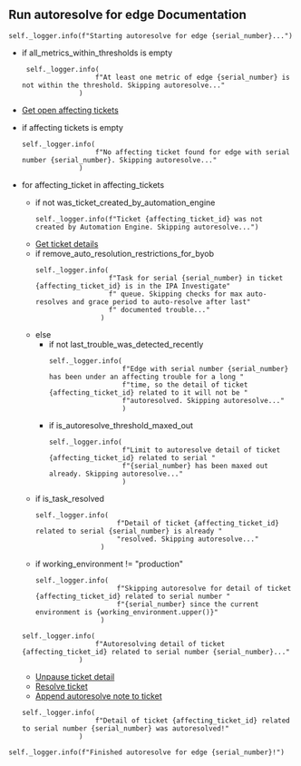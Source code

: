 ## Run autoresolve for edge Documentation

```
self._logger.info(f"Starting autoresolve for edge {serial_number}...")
```

* if all_metrics_within_thresholds is empty
  ```
   self._logger.info(
                    f"At least one metric of edge {serial_number} is not within the threshold. Skipping autoresolve..."
                )
  ```
* [Get open affecting tickets](../repositories/bruin_repository/get_open_affecting_tickets.md)

* if affecting tickets is empty
  ```
  self._logger.info(
                    f"No affecting ticket found for edge with serial number {serial_number}. Skipping autoresolve..."
                )
  ```
* for affecting_ticket in affecting_tickets
  * if not was_ticket_created_by_automation_engine
    ```                
    self._logger.info(f"Ticket {affecting_ticket_id} was not created by Automation Engine. Skipping autoresolve...")
    ```
  * [Get ticket details](../repositories/bruin_repository/get_ticket_details.md)
  * if remove_auto_resolution_restrictions_for_byob
    ```
    self._logger.info(
                      f"Task for serial {serial_number} in ticket {affecting_ticket_id} is in the IPA Investigate"
                      f" queue. Skipping checks for max auto-resolves and grace period to auto-resolve after last"
                      f" documented trouble..."
                    )
    ```
  * else
    * if not last_trouble_was_detected_recently
      ```
      self._logger.info(
                        f"Edge with serial number {serial_number} has been under an affecting trouble for a long "
                        f"time, so the detail of ticket {affecting_ticket_id} related to it will not be "
                        f"autoresolved. Skipping autoresolve..."
                        )
      ```
    * if is_autoresolve_threshold_maxed_out
      ```
      self._logger.info(
                        f"Limit to autoresolve detail of ticket {affecting_ticket_id} related to serial "
                        f"{serial_number} has been maxed out already. Skipping autoresolve..."
                        )
      ```
  * if is_task_resolved
    ```
    self._logger.info(
                        f"Detail of ticket {affecting_ticket_id} related to serial {serial_number} is already "
                        "resolved. Skipping autoresolve..."
                    )
    ```
  * if working_environment != "production"
    ```
    self._logger.info(
                        f"Skipping autoresolve for detail of ticket {affecting_ticket_id} related to serial number "
                        f"{serial_number} since the current environment is {working_environment.upper()}"
                    )
    ```
  
  ```
  self._logger.info(
                    f"Autoresolving detail of ticket {affecting_ticket_id} related to serial number {serial_number}..."
                )
  ```
  * [Unpause ticket detail](../repositories/bruin_repository/unpause_ticket_detail.md)
  * [Resolve ticket](../repositories/bruin_repository/resolve_ticket.md)
  * [Append autoresolve note to ticket](../repositories/bruin_repository/append_autoresolve_note_to_ticket.md)
  ```
  self._logger.info(
                    f"Detail of ticket {affecting_ticket_id} related to serial number {serial_number} was autoresolved!"
                )
  ```
  
``` 
self._logger.info(f"Finished autoresolve for edge {serial_number}!")
```